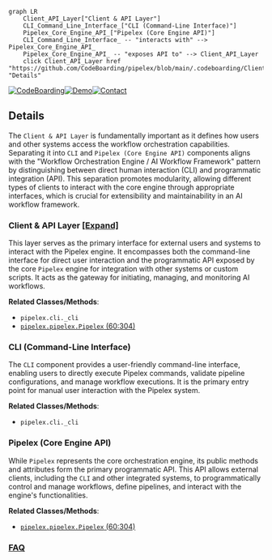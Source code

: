 ```mermaid
graph LR
    Client_API_Layer["Client & API Layer"]
    CLI_Command_Line_Interface_["CLI (Command-Line Interface)"]
    Pipelex_Core_Engine_API_["Pipelex (Core Engine API)"]
    CLI_Command_Line_Interface_ -- "interacts with" --> Pipelex_Core_Engine_API_
    Pipelex_Core_Engine_API_ -- "exposes API to" --> Client_API_Layer
    click Client_API_Layer href "https://github.com/CodeBoarding/pipelex/blob/main/.codeboarding/Client_API_Layer.md" "Details"
```

[![CodeBoarding](https://img.shields.io/badge/Generated%20by-CodeBoarding-9cf?style=flat-square)](https://github.com/CodeBoarding/GeneratedOnBoardings)[![Demo](https://img.shields.io/badge/Try%20our-Demo-blue?style=flat-square)](https://www.codeboarding.org/demo)[![Contact](https://img.shields.io/badge/Contact%20us%20-%20contact@codeboarding.org-lightgrey?style=flat-square)](mailto:contact@codeboarding.org)

## Details

The `Client & API Layer` is fundamentally important as it defines how users and other systems access the workflow orchestration capabilities. Separating it into `CLI` and `Pipelex (Core Engine API)` components aligns with the "Workflow Orchestration Engine / AI Workflow Framework" pattern by distinguishing between direct human interaction (CLI) and programmatic integration (API). This separation promotes modularity, allowing different types of clients to interact with the core engine through appropriate interfaces, which is crucial for extensibility and maintainability in an AI workflow framework.

### Client & API Layer [[Expand]](./Client_API_Layer.md)
This layer serves as the primary interface for external users and systems to interact with the Pipelex engine. It encompasses both the command-line interface for direct user interaction and the programmatic API exposed by the core `Pipelex` engine for integration with other systems or custom scripts. It acts as the gateway for initiating, managing, and monitoring AI workflows.


**Related Classes/Methods**:

- `pipelex.cli._cli`
- <a href="https://github.com/CodeBoarding/pipelex/blob/main/pipelex/pipelex.py#L60-L304" target="_blank" rel="noopener noreferrer">`pipelex.pipelex.Pipelex` (60:304)</a>


### CLI (Command-Line Interface)
The `CLI` component provides a user-friendly command-line interface, enabling users to directly execute Pipelex commands, validate pipeline configurations, and manage workflow executions. It is the primary entry point for manual user interaction with the Pipelex system.


**Related Classes/Methods**:

- `pipelex.cli._cli`


### Pipelex (Core Engine API)
While `Pipelex` represents the core orchestration engine, its public methods and attributes form the primary programmatic API. This API allows external clients, including the `CLI` and other integrated systems, to programmatically control and manage workflows, define pipelines, and interact with the engine's functionalities.


**Related Classes/Methods**:

- <a href="https://github.com/CodeBoarding/pipelex/blob/main/pipelex/pipelex.py#L60-L304" target="_blank" rel="noopener noreferrer">`pipelex.pipelex.Pipelex` (60:304)</a>




### [FAQ](https://github.com/CodeBoarding/GeneratedOnBoardings/tree/main?tab=readme-ov-file#faq)

